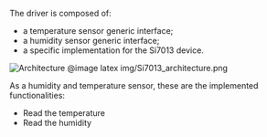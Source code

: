 The driver is composed of:
* a temperature sensor generic interface;
* a humidity sensor generic interface;
* a specific implementation for the Si7013 device.

![Architecture](img/Si7013_architecture.png)
@image latex img/Si7013_architecture.png

As a humidity and temperature sensor, these are the implemented functionalities:
- Read the temperature
- Read the humidity
